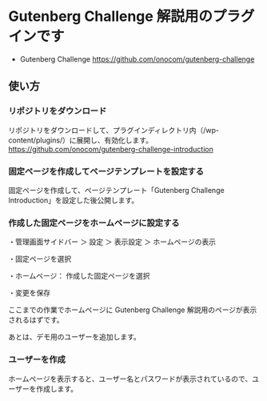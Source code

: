 # Gutenberg Challenge 解説用のプラグインです

- Gutenberg Challenge
https://github.com/onocom/gutenberg-challenge

## 使い方

### リポジトリをダウンロード

リポジトリをダウンロードして、プラグインディレクトリ内（/wp-content/plugins/）に展開し、有効化します。
https://github.com/onocom/gutenberg-challenge-introduction

### 固定ページを作成してページテンプレートを設定する

固定ページを作成して、ページテンプレート「Gutenberg Challenge Introduction」を設定した後公開します。

### 作成した固定ページをホームページに設定する

・管理画面サイドバー ＞ 設定 ＞ 表示設定 ＞ ホームページの表示

・固定ページを選択

・ホームページ： 作成した固定ページを選択

・変更を保存

ここまでの作業でホームページに Gutenberg Challenge 解説用のページが表示されるはずです。

あとは、デモ用のユーザーを追加します。

### ユーザーを作成

ホームページを表示すると、ユーザー名とパスワードが表示されているので、ユーザーを作成します。


